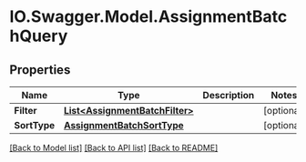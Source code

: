 # IO.Swagger.Model.AssignmentBatchQuery
## Properties

Name | Type | Description | Notes
------------ | ------------- | ------------- | -------------
**Filter** | [**List&lt;AssignmentBatchFilter&gt;**](AssignmentBatchFilter.md) |  | [optional] 
**SortType** | [**AssignmentBatchSortType**](AssignmentBatchSortType.md) |  | [optional] 

[[Back to Model list]](../README.md#documentation-for-models) [[Back to API list]](../README.md#documentation-for-api-endpoints) [[Back to README]](../README.md)

